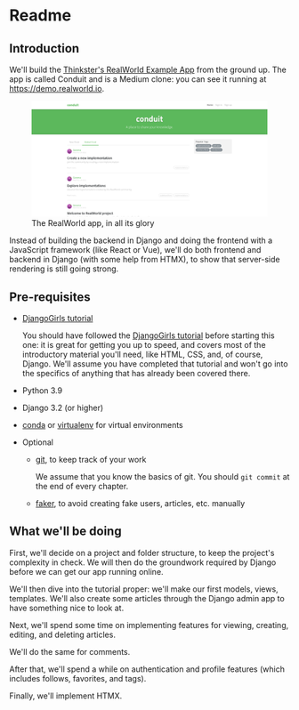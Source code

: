 # Readme

## Introduction

We'll build the [Thinkster's RealWorld Example
App](https://github.com/gothinkster/realworld/) from the ground up. The
app is called Conduit and is a Medium clone: you can see it running at
<https://demo.realworld.io>.

<figure>
<img src="./assets/Conduit - RealWorld.png" width="600" alt="The RealWorld app, in all its glory" /><figcaption aria-hidden="true">The RealWorld app, in all its glory</figcaption>
</figure>

Instead of building the backend in Django and doing the frontend with a
JavaScript framework (like React or Vue), we'll do both frontend and
backend in Django (with some help from HTMX), to show that server-side
rendering is still going strong.

## Pre-requisites

-   [DjangoGirls tutorial](https://github.com/DjangoGirls/tutorial)

    You should have followed the [DjangoGirls
    tutorial](https://github.com/DjangoGirls/tutorial) before starting
    this one: it is great for getting you up to speed, and covers most
    of the introductory material you'll need, like HTML, CSS, and, of
    course, Django. We'll assume you have completed that tutorial and
    won't go into the specifics of anything that has already been
    covered there.

-   Python 3.9

-   Django 3.2 (or higher)

-   [conda](https://docs.conda.io/en/latest/miniconda.html) or
    [virtualenv](https://virtualenv.pypa.io/) for virtual environments

-   Optional

    -   [git](https://github.com/git-guides/install-git), to keep track
        of your work

        We assume that you know the basics of git. You should
        `git commit` at the end of every chapter.

    -   [faker](https://github.com/joke2k/faker), to avoid creating fake
        users, articles, etc. manually

## What we'll be doing

First, we'll decide on a project and folder structure, to keep the
project's complexity in check. We will then do the groundwork required
by Django before we can get our app running online.

We'll then dive into the tutorial proper: we'll make our first models,
views, templates. We'll also create some articles through the Django
admin app to have something nice to look at.

Next, we'll spend some time on implementing features for viewing,
creating, editing, and deleting articles.

We'll do the same for comments.

After that, we'll spend a while on authentication and profile features
(which includes follows, favorites, and tags).

Finally, we'll implement HTMX.

